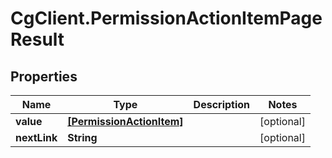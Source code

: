 # CgClient.PermissionActionItemPageResult

## Properties

Name | Type | Description | Notes
------------ | ------------- | ------------- | -------------
**value** | [**[PermissionActionItem]**](PermissionActionItem.md) |  | [optional] 
**nextLink** | **String** |  | [optional] 


